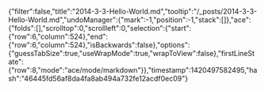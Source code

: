 {"filter":false,"title":"2014-3-3-Hello-World.md","tooltip":"/_posts/2014-3-3-Hello-World.md","undoManager":{"mark":-1,"position":-1,"stack":[]},"ace":{"folds":[],"scrolltop":0,"scrollleft":0,"selection":{"start":{"row":6,"column":524},"end":{"row":6,"column":524},"isBackwards":false},"options":{"guessTabSize":true,"useWrapMode":true,"wrapToView":false},"firstLineState":{"row":8,"mode":"ace/mode/markdown"}},"timestamp":1420497582495,"hash":"46445fd56af8da4fa8ab494a732fe12acdf0ec09"}